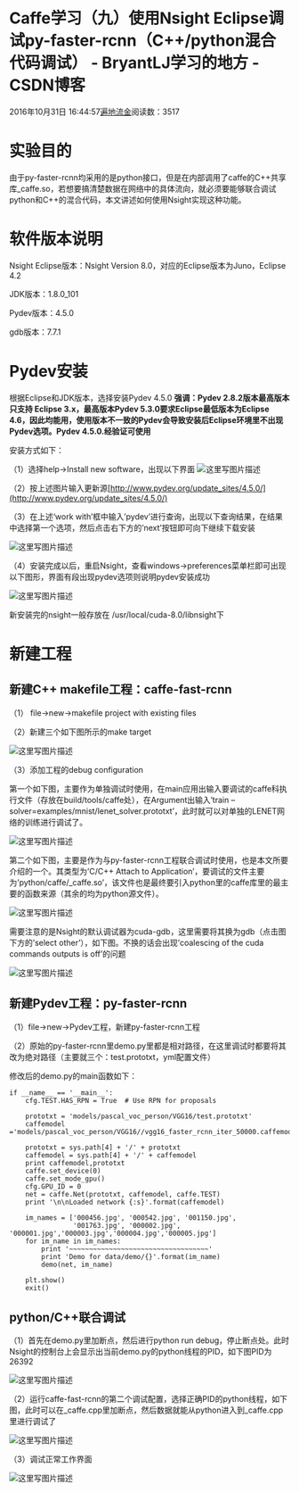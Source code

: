 # Caffe学习（九）使用Nsight Eclipse调试py-faster-rcnn（C++/python混合代码调试） - BryantLJ学习的地方 - CSDN博客





2016年10月31日 16:44:57[遍地流金](https://me.csdn.net/u012177034)阅读数：3517








# 实验目的

由于py-faster-rcnn均采用的是python接口，但是在内部调用了caffe的C++共享库_caffe.so，若想要搞清楚数据在网络中的具体流向，就必须要能够联合调试python和C++的混合代码，本文讲述如何使用Nsight实现这种功能。

# 软件版本说明

Nsight Eclipse版本：Nsight Version 8.0，对应的Eclipse版本为Juno，Eclipse 4.2 

JDK版本：1.8.0_101 

Pydev版本：4.5.0 

gdb版本：7.7.1
# Pydev安装

根据Eclipse和JDK版本，选择安装Pydev 4.5.0 
**强调：Pydev 2.8.2版本最高版本只支持 Eclipse 3.x，最高版本Pydev 5.3.0要求Eclipse最低版本为Eclipse 4.6，因此均能用，使用版本不一致的Pydev会导致安装后Eclipse环境里不出现Pydev选项。Pydev 4.5.0.经验证可使用**

安装方式如下： 

（1）选择help->Install new software，出现以下界面
![这里写图片描述](https://img-blog.csdn.net/20161031153948187)

（2）按上述图片输入更新源[http://www.pydev.org/update_sites/4.5.0/](http://www.pydev.org/update_sites/4.5.0/)

（3）在上述‘work with’框中输入’pydev’进行查询，出现以下查询结果，在结果中选择第一个选项，然后点击右下方的’next’按钮即可向下继续下载安装

![这里写图片描述](https://img-blog.csdn.net/20161031154338257)

（4）安装完成以后，重启Nsight，查看windows->preferences菜单栏即可出现以下图形，界面有段出现pydev选项则说明pydev安装成功

![这里写图片描述](https://img-blog.csdn.net/20161031154645946)

新安装完的nsight一般存放在 /usr/local/cuda-8.0/libnsight下

# 新建工程

## 新建C++ makefile工程：caffe-fast-rcnn

（1） file->new->makefile project with existing files

（2）新建三个如下图所示的make target

![这里写图片描述](https://img-blog.csdn.net/20161031160219204)

（3）添加工程的debug configuration 

第一个如下图，主要作为单独调试时使用，在main应用出输入要调试的caffe科执行文件（存放在build/tools/caffe处），在Argument出输入’train –solver=examples/mnist/lenet_solver.prototxt’，此时就可以对单独的LENET网络的训练进行调试了。

![这里写图片描述](https://img-blog.csdn.net/20161031160510566)

第二个如下图，主要是作为与py-faster-rcnn工程联合调试时使用，也是本文所要介绍的一个。其类型为’C/C++ Attach to Application’，要调试的文件主要为’python/caffe/_caffe.so’，该文件也是最终要引入python里的caffe库里的最主要的函数来源（其余的均为python源文件）。

![这里写图片描述](https://img-blog.csdn.net/20161031160940439)

需要注意的是Nsight的默认调试器为cuda-gdb，这里需要将其换为gdb（点击图下方的’select other’），如下图。不换的话会出现’coalescing of the cuda commands outputs is off’的问题

![这里写图片描述](https://img-blog.csdn.net/20161031161450785)

## 新建Pydev工程：py-faster-rcnn

（1）file->new->Pydev工程，新建py-faster-rcnn工程 

（2）原始的py-faster-rcnn里demo.py里都是相对路径，在这里调试时都要将其改为绝对路径（主要就三个：test.prototxt，yml配置文件） 

修改后的demo.py的main函数如下：
```
if __name__ == '__main__':
    cfg.TEST.HAS_RPN = True  # Use RPN for proposals

    prototxt = 'models/pascal_voc_person/VGG16/test.prototxt'
    caffemodel ='models/pascal_voc_person/VGG16//vgg16_faster_rcnn_iter_50000.caffemodel'

    prototxt = sys.path[4] + '/' + prototxt
    caffemodel = sys.path[4] + '/' + caffemodel
    print caffemodel,prototxt
    caffe.set_device(0)
    caffe.set_mode_gpu()
    cfg.GPU_ID = 0
    net = caffe.Net(prototxt, caffemodel, caffe.TEST)
    print '\n\nLoaded network {:s}'.format(caffemodel)

    im_names = ['000456.jpg', '000542.jpg', '001150.jpg',
                '001763.jpg', '000002.jpg', '000001.jpg','000003.jpg','000004.jpg','000005.jpg']
    for im_name in im_names:
        print '~~~~~~~~~~~~~~~~~~~~~~~~~~~~~~~~~~~'
        print 'Demo for data/demo/{}'.format(im_name)
        demo(net, im_name)

    plt.show()
    exit()
```

## python/C++联合调试

（1）首先在demo.py里加断点，然后进行python run debug，停止断点处。此时Nsight的控制台上会显示出当前demo.py的python线程的PID，如下图PID为26392

![这里写图片描述](https://img-blog.csdn.net/20161031162738325)

（2）运行caffe-fast-rcnn的第二个调试配置，选择正确PID的python线程，如下图，此时可以在_caffe.cpp里加断点，然后数据就能从python进入到_caffe.cpp里进行调试了

![这里写图片描述](https://img-blog.csdn.net/20161031163016629)

（3）调试正常工作界面

![这里写图片描述](https://img-blog.csdn.net/20161031164416956)







